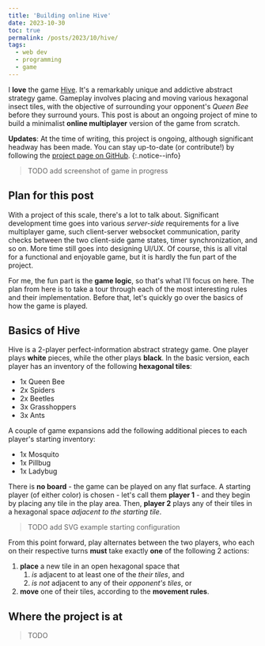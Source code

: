 ```yaml
---
title: 'Building online Hive'
date: 2023-10-30
toc: true
permalink: /posts/2023/10/hive/
tags:
  - web dev
  - programming
  - game
---
```


I **love** the game [Hive](https://www.gen42.com/games/hive). It's a remarkably unique and
addictive abstract strategy game. Gameplay involves placing and moving various hexagonal
insect tiles, with the objective of surrounding your opponent's *Queen Bee* before they
surround yours. This post is about an ongoing project of mine to build a minimalist
**online multiplayer** version of the game from scratch.

> <span style='font-size: 13pt; font-style: normal'>
**Updates**: At the time of writing, this project is ongoing, although significant headway
has been made. You can stay up-to-date (or contribute!) by following the [project page on
GitHub](https://github.com/dariotrinchero/hive).
</span>
{:.notice--info}

> TODO add screenshot of game in progress

## Plan for this post

With a project of this scale, there's a lot to talk about. Significant development time
goes into various *server-side* requirements for a live multiplayer game, such client-server
websocket communication, parity checks between the two client-side game states, timer
synchronization, and so on. More time still goes into designing UI/UX. Of course, this is
all vital for a functional and enjoyable game, but it is hardly the fun part of the
project.

For me, the fun part is the **game logic**, so that's what I'll focus on here. The plan
from here is to take a tour through each of the most interesting rules and their
implementation. Before that, let's quickly go over the basics of how the game is played.

## Basics of Hive

Hive is a 2-player perfect-information abstract strategy game. One player plays **white**
pieces, while the other plays **black**. In the basic version, each player has an inventory
of the following **hexagonal tiles**:

- 1x Queen Bee
- 2x Spiders
- 2x Beetles
- 3x Grasshoppers
- 3x Ants

A couple of game expansions add the following additional pieces to each player's starting
inventory:

- 1x Mosquito
- 1x Pillbug
- 1x Ladybug

There is **no board** - the game can be played on any flat surface. A starting player
(of either color) is chosen - let's call them **player 1** - and they begin by placing
any tile in the play area. Then, **player 2** plays any of their tiles in a hexagonal
space *adjacent to the starting tile*.

> TODO add SVG example starting configuration

From this point forward, play alternates between the two players, who each on their
respective turns **must** take exactly **one** of the following 2 actions:

1. **place** a new tile in an open hexagonal space that
	1. *is* adjacent to at least one of the *their tiles*, and
	1. *is not* adjacent to any of their *opponent's tiles*, or
1. **move** one of their tiles, according to the **movement rules**.

## Where the project is at

> TODO
